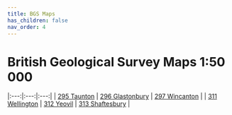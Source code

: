 ```yaml
---
title: BGS Maps
has_children: false
nav_order: 4
---
```


# British Geological Survey Maps 1:50 000

|:---:|:---:|:---:|
| [295 Taunton](https://largeimages.bgs.ac.uk/iip/mapsportal.html?id=1001787 "Taunton") | [296 Glastonbury](/uri "Glastonbury") | [297 Wincanton](/uri "Wincanton") |
| [311 Wellington](https://largeimages.bgs.ac.uk/iip/mapsportal.html?id=1001801 "Wellington") | [312 Yeovil](https://largeimages.bgs.ac.uk/iip/mapsportal.html?id=1001802 "Yeovil") | [313 Shaftesbury](/uri "Shaftesbury") |
